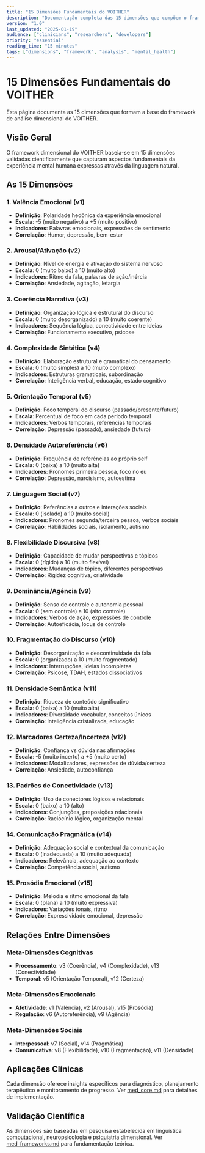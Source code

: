 ```yaml
---
title: "15 Dimensões Fundamentais do VOITHER"
description: "Documentação completa das 15 dimensões que compõem o framework de análise dimensional"
version: "1.0"
last_updated: "2025-01-19"
audience: ["clinicians", "researchers", "developers"]
priority: "essential"
reading_time: "15 minutes"
tags: ["dimensions", "framework", "analysis", "mental_health"]
---
```


# 15 Dimensões Fundamentais do VOITHER

Esta página documenta as 15 dimensões que formam a base do framework de análise dimensional do VOITHER.

## Visão Geral

O framework dimensional do VOITHER baseia-se em 15 dimensões validadas cientificamente que capturam aspectos fundamentais da experiência mental humana expressas através da linguagem natural.

## As 15 Dimensões

### 1. **Valência Emocional** (v1)
- **Definição**: Polaridade hedônica da experiência emocional
- **Escala**: -5 (muito negativo) a +5 (muito positivo)
- **Indicadores**: Palavras emocionais, expressões de sentimento
- **Correlação**: Humor, depressão, bem-estar

### 2. **Arousal/Ativação** (v2)
- **Definição**: Nível de energia e ativação do sistema nervoso
- **Escala**: 0 (muito baixo) a 10 (muito alto)
- **Indicadores**: Ritmo da fala, palavras de ação/inércia
- **Correlação**: Ansiedade, agitação, letargia

### 3. **Coerência Narrativa** (v3)
- **Definição**: Organização lógica e estrutural do discurso
- **Escala**: 0 (muito desorganizado) a 10 (muito coerente)
- **Indicadores**: Sequência lógica, conectividade entre ideias
- **Correlação**: Funcionamento executivo, psicose

### 4. **Complexidade Sintática** (v4)
- **Definição**: Elaboração estrutural e gramatical do pensamento
- **Escala**: 0 (muito simples) a 10 (muito complexo)
- **Indicadores**: Estruturas gramaticais, subordinação
- **Correlação**: Inteligência verbal, educação, estado cognitivo

### 5. **Orientação Temporal** (v5)
- **Definição**: Foco temporal do discurso (passado/presente/futuro)
- **Escala**: Percentual de foco em cada período temporal
- **Indicadores**: Verbos temporais, referências temporais
- **Correlação**: Depressão (passado), ansiedade (futuro)

### 6. **Densidade Autoreferência** (v6)
- **Definição**: Frequência de referências ao próprio self
- **Escala**: 0 (baixa) a 10 (muito alta)
- **Indicadores**: Pronomes primeira pessoa, foco no eu
- **Correlação**: Depressão, narcisismo, autoestima

### 7. **Linguagem Social** (v7)
- **Definição**: Referências a outros e interações sociais
- **Escala**: 0 (isolado) a 10 (muito social)
- **Indicadores**: Pronomes segunda/terceira pessoa, verbos sociais
- **Correlação**: Habilidades sociais, isolamento, autismo

### 8. **Flexibilidade Discursiva** (v8)
- **Definição**: Capacidade de mudar perspectivas e tópicos
- **Escala**: 0 (rígido) a 10 (muito flexível)
- **Indicadores**: Mudanças de tópico, diferentes perspectivas
- **Correlação**: Rigidez cognitiva, criatividade

### 9. **Dominância/Agência** (v9)
- **Definição**: Senso de controle e autonomia pessoal
- **Escala**: 0 (sem controle) a 10 (alto controle)
- **Indicadores**: Verbos de ação, expressões de controle
- **Correlação**: Autoeficácia, locus de controle

### 10. **Fragmentação do Discurso** (v10)
- **Definição**: Desorganização e descontinuidade da fala
- **Escala**: 0 (organizado) a 10 (muito fragmentado)
- **Indicadores**: Interrupções, ideias incompletas
- **Correlação**: Psicose, TDAH, estados dissociativos

### 11. **Densidade Semântica** (v11)
- **Definição**: Riqueza de conteúdo significativo
- **Escala**: 0 (baixa) a 10 (muito alta)
- **Indicadores**: Diversidade vocabular, conceitos únicos
- **Correlação**: Inteligência cristalizada, educação

### 12. **Marcadores Certeza/Incerteza** (v12)
- **Definição**: Confiança vs dúvida nas afirmações
- **Escala**: -5 (muito incerto) a +5 (muito certo)
- **Indicadores**: Modalizadores, expressões de dúvida/certeza
- **Correlação**: Ansiedade, autoconfiança

### 13. **Padrões de Conectividade** (v13)
- **Definição**: Uso de conectores lógicos e relacionais
- **Escala**: 0 (baixo) a 10 (alto)
- **Indicadores**: Conjunções, preposições relacionais
- **Correlação**: Raciocínio lógico, organização mental

### 14. **Comunicação Pragmática** (v14)
- **Definição**: Adequação social e contextual da comunicação
- **Escala**: 0 (inadequada) a 10 (muito adequada)
- **Indicadores**: Relevância, adequação ao contexto
- **Correlação**: Competência social, autismo

### 15. **Prosódia Emocional** (v15)
- **Definição**: Melodia e ritmo emocional da fala
- **Escala**: 0 (plana) a 10 (muito expressiva)
- **Indicadores**: Variações tonais, ritmo
- **Correlação**: Expressividade emocional, depressão

## Relações Entre Dimensões

### Meta-Dimensões Cognitivas
- **Processamento**: v3 (Coerência), v4 (Complexidade), v13 (Conectividade)
- **Temporal**: v5 (Orientação Temporal), v12 (Certeza)

### Meta-Dimensões Emocionais
- **Afetividade**: v1 (Valência), v2 (Arousal), v15 (Prosódia)
- **Regulação**: v6 (Autoreferência), v9 (Agência)

### Meta-Dimensões Sociais
- **Interpessoal**: v7 (Social), v14 (Pragmática)
- **Comunicativa**: v8 (Flexibilidade), v10 (Fragmentação), v11 (Densidade)

## Aplicações Clínicas

Cada dimensão oferece insights específicos para diagnóstico, planejamento terapêutico e monitoramento de progresso. Ver [med_core.md](./med_core.md) para detalhes de implementação.

## Validação Científica

As dimensões são baseadas em pesquisa estabelecida em linguística computacional, neuropsicologia e psiquiatria dimensional. Ver [med_frameworks.md](./med_frameworks.md) para fundamentação teórica.